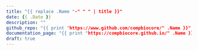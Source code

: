 ```yaml
---
title: "{{ replace .Name "-" " " | title }}"
date: {{ .Date }}
description: ""
github_repo: "{{ print "https://www.github.com/compbiocore/" .Name }}"
documentation_page: "{{ print "https://compbiocore.github.io/" .Name }}"
draft: true
---
```

